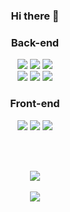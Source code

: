 

</br></br>

<div align="center">
  
### Hi there 👋
  
### **Back-end**
<img src="https://img.shields.io/badge/Java11-007396?style=for-the-badge&logo=java&logoColor=white"> 
  <img src="https://img.shields.io/badge/Spring5.3.14-6DB33F?style=for-the-badge&logo=spring&logoColor=white">
  <img src="https://img.shields.io/badge/Oracle21C-F80000?style=for-the-badge&logo=oracle&logoColor=white">
  <br>
  <img src="https://img.shields.io/badge/Apache Tomcat9.0-F8DC75?style=for-the-badge&logo=apachetomcat&logoColor=white">
    <img src="https://img.shields.io/badge/Apache Maven-C71A36?style=for-the-badge&logo=ApacheMaven&logoColor=white">
    <img src="https://img.shields.io/badge/Spring Sequrity-6DB33F?style=for-the-badge&logo=SpringSecurity&logoColor=white">

### **Front-end**
  <img src="https://img.shields.io/badge/html5-E34F26?style=for-the-badge&logo=html5&logoColor=white"> 
  <img src="https://img.shields.io/badge/css-1572B6?style=for-the-badge&logo=css3&logoColor=white"> 
  <img src="https://img.shields.io/badge/javascript-F7DF1E?style=for-the-badge&logo=javascript&logoColor=black"> 



</br></br>


<img src="https://github-readme-stats.vercel.app/api/top-langs/?username=nanazzoo&layout=compact"><br><br>
<img src="https://github-readme-stats.vercel.app/api?username=nanazzoo&show_icons=true">


</div>
